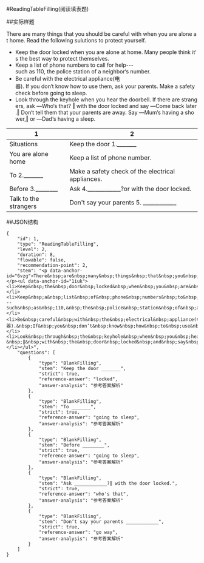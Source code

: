 #ReadingTableFilling(阅读填表题)

##实际样题

There are many things that you should be careful with when you are alone at home. Read the following sulutions to protect yourself. 

* Keep the door locked when you are alone at home. Many people think it‘s the best way to protect themselves. 
* Keep a list of phone numbers to call for help---such as 110, the police station of a neighbor‘s number. 
* Be careful with the electrical appliance(电器). If you don‘t know how to use them, ask your parents. Make a safety check before going to sleep. 
* Look through the keyhole when you hear the doorbell. If there are strangers, ask ―Who‘s that? ‖ with the door locked and say ―Come back later.‖ Don‘t tell them that your parents are away. Say ―Mum‘s having a shower,‖ or ―Dad‘s having a sleep.


1 | 2 
-----|------
Situations    | Keep the door 1._______ 
You are alone home        |  Keep a list of phone number. 
To 2._______       |   Make a safety check of the electrical appliances. 
Before 3.________      |   Ask 4.____________?or with the door locked.
Talk to the strangers       |  Don't say your parents 5. ____________ 


##JSON结构

	{
		"id": 1,						
		"type": "ReadingTableFilling",			
		"level": 2,						
		"duration": 8,					
		"flowable": false,				
		"recommendation-point": 2,		
		"stem": "<p data-anchor-id="6vzg">There&nbsp;are&nbsp;many&nbsp;things&nbsp;that&nbsp;you&nbsp;should&nbsp;be&nbsp;careful&nbsp;with&nbsp;when&nbsp;you&nbsp;are&nbsp;alone&nbsp;at&nbsp;home.&nbsp;Read&nbsp;the&nbsp;following&nbsp;sulutions&nbsp;to&nbsp;protect&nbsp;yourself.&nbsp;</p><ul data-anchor-id="1iuk"><li>Keep&nbsp;the&nbsp;door&nbsp;locked&nbsp;when&nbsp;you&nbsp;are&nbsp;alone&nbsp;at&nbsp;home.&nbsp;Many&nbsp;people&nbsp;think&nbsp;it‘s&nbsp;the&nbsp;best&nbsp;way&nbsp;to&nbsp;protect&nbsp;themselves.&nbsp;</li><li>Keep&nbsp;a&nbsp;list&nbsp;of&nbsp;phone&nbsp;numbers&nbsp;to&nbsp;call&nbsp;for&nbsp;help---such&nbsp;as&nbsp;110,&nbsp;the&nbsp;police&nbsp;station&nbsp;of&nbsp;a&nbsp;neighbor‘s&nbsp;number.&nbsp;</li><li>Be&nbsp;careful&nbsp;with&nbsp;the&nbsp;electrical&nbsp;appliance(电器).&nbsp;If&nbsp;you&nbsp;don‘t&nbsp;know&nbsp;how&nbsp;to&nbsp;use&nbsp;them,&nbsp;ask&nbsp;your&nbsp;parents.&nbsp;Make&nbsp;a&nbsp;safety&nbsp;check&nbsp;before&nbsp;going&nbsp;to&nbsp;sleep.&nbsp;</li><li>Look&nbsp;through&nbsp;the&nbsp;keyhole&nbsp;when&nbsp;you&nbsp;hear&nbsp;the&nbsp;doorbell.&nbsp;If&nbsp;there&nbsp;are&nbsp;strangers,&nbsp;ask&nbsp;―Who‘s&nbsp;that?&nbsp;‖&nbsp;with&nbsp;the&nbsp;door&nbsp;locked&nbsp;and&nbsp;say&nbsp;―Come&nbsp;back&nbsp;later.‖&nbsp;Don‘t&nbsp;tell&nbsp;them&nbsp;that&nbsp;your&nbsp;parents&nbsp;are&nbsp;away.&nbsp;Say&nbsp;―Mum‘s&nbsp;having&nbsp;a&nbsp;shower,‖&nbsp;or&nbsp;―Dad‘s&nbsp;having&nbsp;a&nbsp;sleep.</li></ul>",
		"questions": [
			{
				"type": "BlankFilling",
				"stem": "Keep the door _______",	
				"strict": true,	
				"reference-answer": "locked",		
				"answer-analysis": "参考答案解析"
			},
			{
				"type": "BlankFilling",
				"stem": "To _______",	
				"strict": true,	
				"reference-answer": "going to sleep",		
				"answer-analysis": "参考答案解析"
			},
			{
				"type": "BlankFilling",
				"stem": "Before ________",	
				"strict": true,	
				"reference-answer": "going to sleep",		
				"answer-analysis": "参考答案解析"
			},
			{
				"type": "BlankFilling",
				"stem": "Ask ____________?‖ with the door locked.",	
				"strict": true,	
				"reference-answer": "who's that",		
				"answer-analysis": "参考答案解析"
			},
			{
				"type": "BlankFilling",
				"stem": "Don‘t say your parents ____________",	
				"strict": true,	
				"reference-answer": "go way",		
				"answer-analysis": "参考答案解析"
			}
		]
	}
